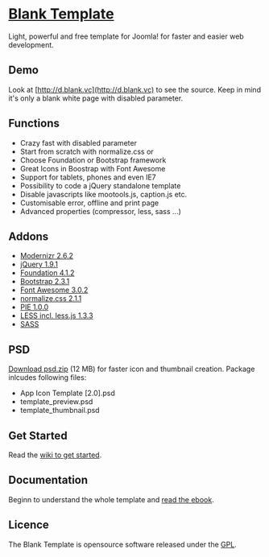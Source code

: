 # [Blank Template](http://blank.vc)

Light, powerful and free template for Joomla!
for faster and easier web development.


## Demo

Look at [http://d.blank.vc](http://d.blank.vc) to see the source. Keep in mind it's only a blank white page with disabled parameter.

## Functions

* Crazy fast with disabled parameter
* Start from scratch with normalize.css or
* Choose Foundation or Bootstrap framework
* Great Icons in Boostrap with Font Awesome
* Support for tablets, phones and even IE7
* Possibility to code a jQuery standalone template
* Disable javascripts like mootools.js, caption.js etc.
* Customisable error, offline and print page
* Advanced properties (compressor, less, sass ...)

## Addons 

* [Modernizr 2.6.2](http://modernizr.com/)
* [jQuery 1.9.1](http://jquery.com/)
* [Foundation 4.1.2](http://foundation.zurb.com/)
* [Bootstrap 2.3.1](http://getbootstrap.com/)
* [Font Awesome 3.0.2](http://fortawesome.github.com/Font-Awesome/)
* [normalize.css 2.1.1](http://necolas.github.com/normalize.css/)
* [PIE 1.0.0](http://css3pie.com/)
* [LESS incl. less.js 1.3.3](http://lesscss.org/)
* [SASS](http://sass-lang.com/)

## PSD

[Download psd.zip](http://itr.im/psd) (12 MB) for faster icon and thumbnail creation. Package inlcudes following files:

* App Icon Template [2.0].psd
* template_preview.psd
* template_thumbnail.psd

## Get Started

Read the [wiki to get started](https://github.com/Bloggerschmidt/Blank-Template/wiki/Getting-started).

## Documentation

Beginn to understand the whole template and [read the ebook](http://blank.vc/ebook.html).

## Licence

The Blank Template is opensource software released under the [GPL](http://www.gnu.org/licenses/gpl-2.0.txt).
